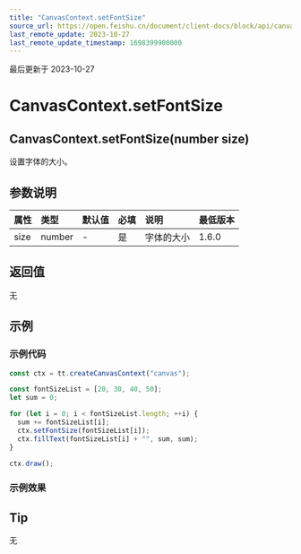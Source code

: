 ```yaml
---
title: "CanvasContext.setFontSize"
source_url: https://open.feishu.cn/document/client-docs/block/api/canvas/canvascontext/canvascontext-setFontSize
last_remote_update: 2023-10-27
last_remote_update_timestamp: 1698399900000
---
```

最后更新于 2023-10-27

# CanvasContext.setFontSize

## CanvasContext.setFontSize(number size)

设置字体的大小。

## 参数说明

|**属性**|**类型**|**默认值**|**必填**|**说明**|**最低版本**
|:-|:-|:-|:-|:-|:-|
|size|number|-|是|字体的大小|1.6.0

## 返回值

无

## 示例

### 示例代码

```javascript
const ctx = tt.createCanvasContext("canvas");

const fontSizeList = [20, 30, 40, 50];
let sum = 0;

for (let i = 0; i < fontSizeList.length; ++i) {
  sum += fontSizeList[i];
  ctx.setFontSize(fontSizeList[i]);
  ctx.fillText(fontSizeList[i] + "", sum, sum);
}

ctx.draw();
```

### 示例效果

## Tip
无
